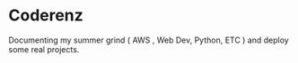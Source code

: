 # Coderenz
Documenting my summer grind ( AWS , Web Dev, Python, ETC ) and deploy some real projects.
